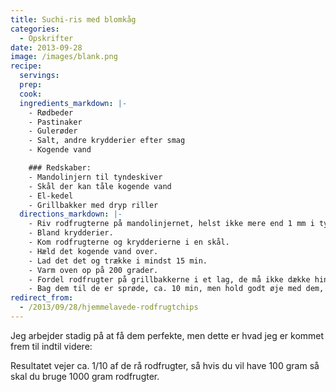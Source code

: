 ```yaml
---
title: Suchi-ris med blomkåg
categories:
  - Opskrifter
date: 2013-09-28
image: /images/blank.png
recipe:
  servings:
  prep:
  cook:
  ingredients_markdown: |-
    - Rødbeder
    - Pastinaker
    - Gulerøder
    - Salt, andre krydderier efter smag
    - Kogende vand

    ### Redskaber:
    - Mandolinjern til tyndeskiver
    - Skål der kan tåle kogende vand
    - El-kedel
    - Grillbakker med dryp riller
  directions_markdown: |-
    - Riv rodfrugterne på mandolinjernet, helst ikke mere end 1 mm i tykkelse. (Stykkerne bør være så bredde som muligt de helt smalle bliver ikke ret gode).
    - Bland krydderier.
    - Kom rodfrugterne og krydderierne i en skål.
    - Hæld det kogende vand over.
    - Lad det det og trække i mindst 15 min.
    - Varm oven op på 200 grader.
    - Fordel rodfrugter på grillbakkerne i et lag, de må ikke dække hinanden.
    - Bag dem til de er sprøde, ca. 10 min, men hold godt øje med dem, de bliver nemt brændte.
redirect_from:
  - /2013/09/28/hjemmelavede-rodfrugtchips
---
```


Jeg arbejder stadig på at få dem perfekte, men dette er hvad jeg er kommet frem til indtil videre:

Resultatet vejer ca. 1/10 af de rå rodfrugter, så hvis du vil have 100 gram så skal du bruge 1000 gram rodfrugter.

